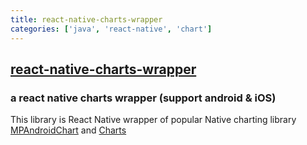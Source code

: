 ```yaml
---
title: react-native-charts-wrapper
categories: ['java', 'react-native', 'chart']
---
```

## [react-native-charts-wrapper](https://github.com/wuxudong/react-native-charts-wrapper)

### a react native charts wrapper (support android & iOS)

This library is React Native wrapper of popular Native charting library [MPAndroidChart](https://github.com/PhilJay/MPAndroidChart) and [Charts](https://github.com/danielgindi/Charts)

